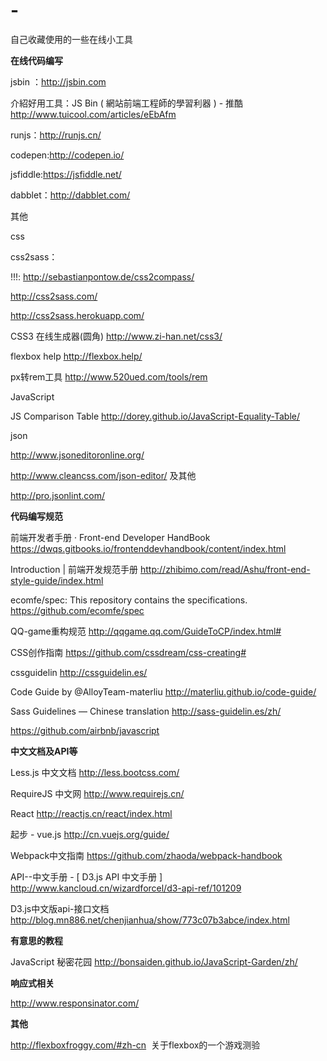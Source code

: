 # -
自己收藏使用的一些在线小工具

**在线代码编写**

jsbin ：http://jsbin.com

介紹好用工具：JS Bin ( 網站前端工程師的學習利器 ) - 推酷  http://www.tuicool.com/articles/eEbAfm

runjs：http://runjs.cn/

codepen:http://codepen.io/

jsfiddle:https://jsfiddle.net/

dabblet：http://dabblet.com/

其他

css 

css2sass：

!!!:  http://sebastianpontow.de/css2compass/

http://css2sass.com/

http://css2sass.herokuapp.com/



CSS3 在线生成器(圆角) http://www.zi-han.net/css3/

flexbox help http://flexbox.help/

px转rem工具  http://www.520ued.com/tools/rem

JavaScript

JS Comparison Table  http://dorey.github.io/JavaScript-Equality-Table/

json  

http://www.jsoneditoronline.org/

http://www.cleancss.com/json-editor/ 及其他

http://pro.jsonlint.com/

**代码编写规范**

前端开发者手册 · Front-end Developer HandBook  https://dwqs.gitbooks.io/frontenddevhandbook/content/index.html

Introduction | 前端开发规范手册  http://zhibimo.com/read/Ashu/front-end-style-guide/index.html

ecomfe/spec: This repository contains the specifications.  https://github.com/ecomfe/spec

QQ-game重构规范  http://qqgame.qq.com/GuideToCP/index.html#

CSS创作指南  https://github.com/cssdream/css-creating#

cssguidelin http://cssguidelin.es/

Code Guide by @AlloyTeam-materliu  http://materliu.github.io/code-guide/

Sass Guidelines — Chinese translation  http://sass-guidelin.es/zh/

https://github.com/airbnb/javascript

**中文文档及API等**

Less.js 中文文档  http://less.bootcss.com/

RequireJS 中文网  http://www.requirejs.cn/

React  http://reactjs.cn/react/index.html

起步 - vue.js  http://cn.vuejs.org/guide/

Webpack中文指南  https://github.com/zhaoda/webpack-handbook

API--中文手册 - [ D3.js API 中文手册 ]  http://www.kancloud.cn/wizardforcel/d3-api-ref/101209

D3.js中文版api-接口文档  http://blog.mn886.net/chenjianhua/show/773c07b3abce/index.html

**有意思的教程**

JavaScript 秘密花园  http://bonsaiden.github.io/JavaScript-Garden/zh/


**响应式相关**

http://www.responsinator.com/


**其他**

http://flexboxfroggy.com/#zh-cn  关于flexbox的一个游戏测验
